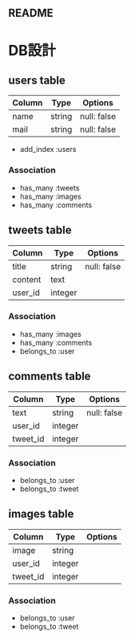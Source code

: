 ## README

# DB設計

## users table

|Column|Type|Options|
|------|----|-------|
|name|string|null: false|
|mail|string|null: false|

- add_index :users

### Association
- has_many :tweets
- has_many :images
- has_many :comments


## tweets table

|Column|Type|Options|
|------|----|-------|
|title|string|null: false|
|content|text| |
|user_id|integer| |

### Association
- has_many :images
- has_many :comments
- belongs_to :user


## comments table

|Column|Type|Options|
|------|----|-------|
|text|string|null: false|
|user_id|integer| |
|tweet_id|integer| |

### Association
- belongs_to :user
- belongs_to :tweet


## images table

|Column|Type|Options|
|------|----|-------|
|image|string| |
|user_id|integer| |
|tweet_id|integer| |

### Association
- belongs_to :user
- belongs_to :tweet









